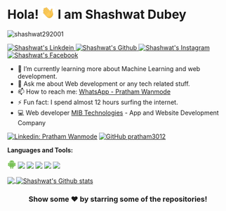 # Hola! <img src="https://raw.githubusercontent.com/ABSphreak/ABSphreak/master/gifs/Hi.gif" width="30px"> I am Shashwat Dubey

<p align="centre"> <img src="https://komarev.com/ghpvc/?username=shashwat292001&label=Views&color=blue&style=plastic" alt="shashwat292001" /> </p>


<a href="https://www.linkedin.com/in/shashwat-dubey-07655a1a7">
  <img align="centre" alt="Shashwat's Linkdein" width="22px" src="https://image.flaticon.com/icons/png/512/174/174857.png" />
</a>
<a href="https://github.com/shashwat292001">
  <img align="centre" alt="Shashwat's Github" width="22px" src="https://cdn.jsdelivr.net/npm/simple-icons@v3/icons/github.svg" />
</a>
<a href="https://instagram.com/akashashwat/">
  <img align="centre" alt="Shashwat's Instagram" width="22px" src="https://assets.stickpng.com/images/580b57fcd9996e24bc43c521.png" />
</a>
<a href="https://www.facebook.com/shashwat.dubey.902">
  <img align="centre" alt="Shashwat's Facebook" width="22px" src="https://pngimg.com/uploads/facebook_logos/facebook_logos_PNG19754.png" />
</a>
<br/>


- 🌱 I’m currently learning more about Machine Learning and web development.
- 💬 Ask me about Web development or any tech related stuff.
- 📫 How to reach me:  [WhatsApp - Pratham Wanmode](https://wa.me/9454829687)
- ⚡ Fun fact: I spend almost 12 hours surfing the internet.
- 💻 Web developer [MIB Technologies](https://mibtechnologies.in) - App and Website Development Company 


[![Linkedin: Pratham Wanmode](https://img.shields.io/badge/-shashwat292001-blue?style=flat-square&logo=Linkedin&logoColor=white&link=https://https://www.linkedin.com/in/shashwat-dubey-07655a1a7/)](https://https://www.linkedin.com/in/shashwat-dubey-07655a1a7/)
[![GitHub pratham3012](https://img.shields.io/github/followers/pratham292001?label=follow&style=social)](https://github.com/pratham292001)




**Languages and Tools:**  


<code><img height="20" src="https://raw.githubusercontent.com/github/explore/80688e429a7d4ef2fca1e82350fe8e3517d3494d/topics/android/android.png"></code>
<code><img height="20" src="https://logodownload.org/wp-content/uploads/2019/10/photoshop-logo-0.png"></code>
<code><img height="20" src="https://upload.wikimedia.org/wikipedia/commons/thumb/c/c2/Adobe_XD_CC_icon.svg/512px-Adobe_XD_CC_icon.svg.png"></code>
<code><img height="20" src="https://upload.wikimedia.org/wikipedia/commons/thumb/3/38/Jupyter_logo.svg/1200px-Jupyter_logo.svg.png"></code>
<code><img height="20" src="https://cdn.freebiesupply.com/logos/large/2x/kotlin-1-logo-png-transparent.png"></code>
<code><img height="20" src="http://assets.stickpng.com/images/5848152fcef1014c0b5e4967.png"></code>



<a href="https://github.com/pratham292001">
  <img align="center" src="https://github-readme-stats.vercel.app/api/top-langs/?username=pratham292001&theme=light&hide_langs_below=1" />
</a>
<a href="https://github.com/shashwat292001">
 <img align="center" src="https://github-readme-stats.vercel.app/api?username=shashwat292001&show_icons=true&theme=light&line_height=27" alt="Shashwat's Github stats"/>
</a>


<div align="center">

### Show some ❤️ by starring some of the repositories!

</div>

